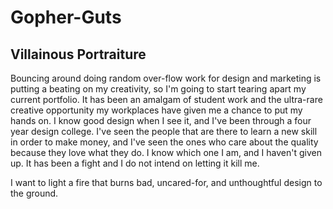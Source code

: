 # Gopher-Guts
<h2>Villainous Portraiture</h2>
<p>
Bouncing around doing random over-flow work for design and marketing is putting a beating on my creativity, so I'm going to start tearing apart my current portfolio. It has been an amalgam of student work and the ultra-rare creative opportunity my workplaces have given me a chance to put my hands on. I know good design when I see it, and I've been through a four year design college. I've seen the people that are there to learn a new skill in order to make money, and I've seen the ones who care about the quality because they love what they do. I know which one I am, and I haven't given up. It has been a fight and I do not intend on letting it kill me.
<p>
I want to light a fire that burns bad, uncared-for, and unthoughtful design to the ground.

